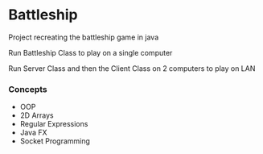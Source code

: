 <h1>Battleship</h1>
Project recreating the battleship game in java

<p>Run Battleship Class to play on a single computer</p>
<p>Run Server Class and then the Client Class on 2 computers to play on LAN</p>

<h3>Concepts</h3>
<ul>
  <li>OOP</li>
  <li>2D Arrays</li>
  <li>Regular Expressions</li>
  <li>Java FX</li>
  <li>Socket Programming</li>
</ul>

